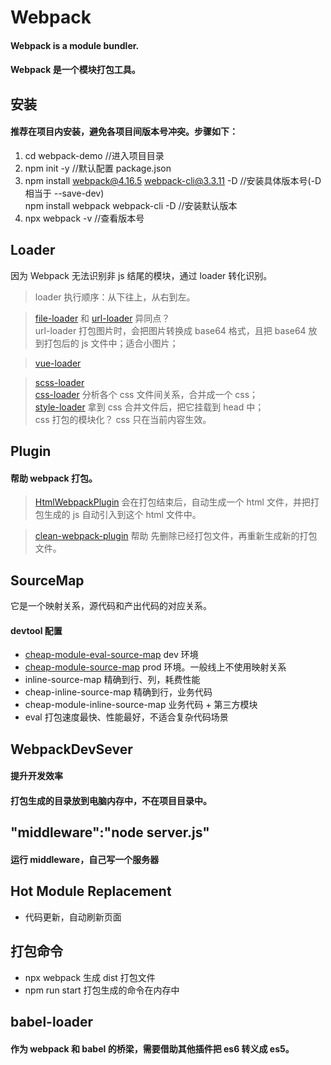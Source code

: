 # Webpack

#### Webpack is a module bundler.

#### Webpack 是一个模块打包工具。

## 安装

#### 推荐在项目内安装，避免各项目间版本号冲突。步骤如下：

1. cd webpack-demo //进入项目目录
2. npm init -y //默认配置 package.json
3. npm install webpack@4.16.5 webpack-cli@3.3.11 -D //安装具体版本号(-D 相当于 --save-dev)  
   npm install webpack webpack-cli -D //安装默认版本
4. npx webpack -v //查看版本号

## Loader

因为 Webpack 无法识别非 js 结尾的模块，通过 loader 转化识别。

> loader 执行顺序：从下往上，从右到左。

> [file-loader](https://v4.webpack.js.org/loaders/file-loader/) 和 [url-loader](https://v4.webpack.js.org/loaders/url-loader/) 异同点？  
> url-loader 打包图片时，会把图片转换成 base64 格式，且把 base64 放到打包后的 js 文件中；适合小图片；

> [vue-loader](https://vue-loader.vuejs.org/zh/)

> [scss-loader](https://v4.webpack.js.org/loaders/sass-loader/)  
> [css-loader]() 分析各个 css 文件间关系，合并成一个 css；  
> [style-loader]() 拿到 css 合并文件后，把它挂载到 head 中；  
> css 打包的模块化？ css 只在当前内容生效。

## Plugin

#### 帮助 webpack 打包。

> [HtmlWebpackPlugin](https://webpack.js.org/plugins/html-webpack-plugin/#root)
> 会在打包结束后，自动生成一个 html 文件，并把打包生成的 js 自动引入到这个 html 文件中。

> [clean-webpack-plugin]() 帮助 先删除已经打包文件，再重新生成新的打包文件。

## SourceMap

它是一个映射关系，源代码和产出代码的对应关系。

#### devtool 配置

- [cheap-module-eval-source-map](https://webpack.js.org/configuration/devtool/) dev 环境
- [cheap-module-source-map](https://webpack.js.org/configuration/devtool/) prod 环境。一般线上不使用映射关系
- inline-source-map 精确到行、列，耗费性能
- cheap-inline-source-map 精确到行，业务代码
- cheap-module-inline-source-map 业务代码 + 第三方模块
- eval 打包速度最快、性能最好，不适合复杂代码场景

## WebpackDevSever

#### 提升开发效率

#### 打包生成的目录放到电脑内存中，不在项目目录中。

## "middleware":"node server.js"

#### 运行 middleware，自己写一个服务器

## Hot Module Replacement

- 代码更新，自动刷新页面

## 打包命令

- npx webpack 生成 dist 打包文件
- npm run start 打包生成的命令在内存中

## babel-loader

#### 作为 webpack 和 babel 的桥梁，需要借助其他插件把 es6 转义成 es5。

